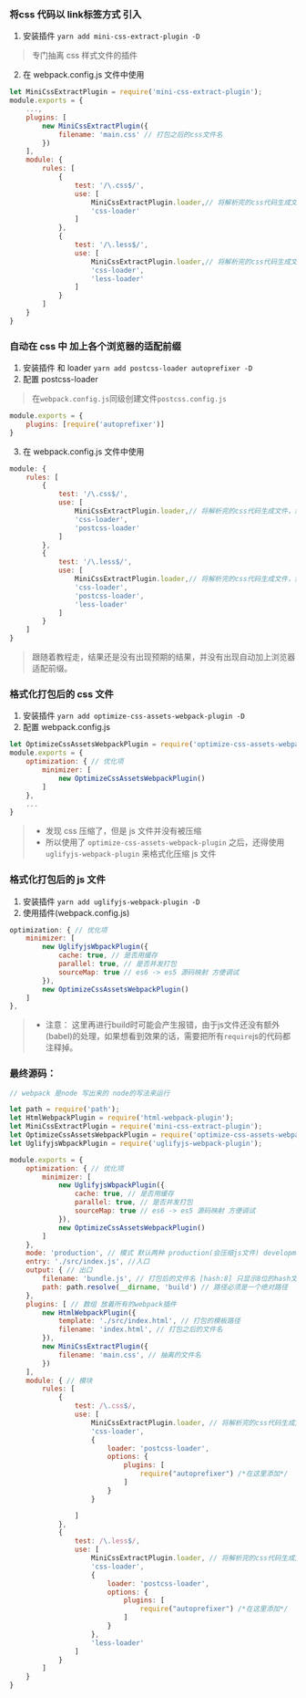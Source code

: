 
### 将css 代码以 link标签方式 引入
1. 安装插件
`yarn add mini-css-extract-plugin -D`
> 专门抽离 css 样式文件的插件
2. 在 webpack.config.js 文件中使用
```js
let MiniCssExtractPlugin = require('mini-css-extract-plugin');
module.exports = {
    ...,
    plugins: [
        new MiniCssExtractPlugin({
            filename: 'main.css' // 打包之后的css文件名
        })
    ],
    module: {
        rules: [
            {
                test: '/\.css$/',
                use: [
                    MiniCssExtractPlugin.loader,// 将解析完的css代码生成文件，然后以link标签的方式插入到html文档中
                    'css-loader'
                ]
            },
            {
                test: '/\.less$/',
                use: [
                    MiniCssExtractPlugin.loader,// 将解析完的css代码生成文件，然后以link标签的方式插入到html文档中
                    'css-loader', 
                    'less-loader'
                ]
            }
        ]
    }
}
```
### 自动在 css 中 加上各个浏览器的适配前缀
1. 安装插件 和 loader
`yarn add postcss-loader autoprefixer -D`
2. 配置 postcss-loader
> 在`webpack.config.js`同级创建文件`postcss.config.js`
```js
module.exports = {
    plugins: [require('autoprefixer')]
}
```
3. 在 webpack.config.js 文件中使用
```js
module: {
    rules: [
        {
            test: '/\.css$/',
            use: [
                MiniCssExtractPlugin.loader,// 将解析完的css代码生成文件，然后以link标签的方式插入到html文档中
                'css-loader',
                'postcss-loader'
            ]
        },
        {
            test: '/\.less$/',
            use: [
                MiniCssExtractPlugin.loader,// 将解析完的css代码生成文件，然后以link标签的方式插入到html文档中
                'css-loader',
                'postcss-loader',
                'less-loader'
            ]
        }
    ]
}
```
> 跟随着教程走，结果还是没有出现预期的结果，并没有出现自动加上浏览器适配前缀。

### 格式化打包后的 css 文件
1. 安装插件
`yarn add optimize-css-assets-webpack-plugin -D`
2. 配置 webpack.config.js
```js
let OptimizeCssAssetsWebpackPlugin = require('optimize-css-assets-webpack-plugin');
module.exports = {
    optimization: { // 优化项
        minimizer: [
            new OptimizeCssAssetsWebpackPlugin()
        ]
    },
    ...
}
```
> - 发现 css 压缩了，但是 js 文件并没有被压缩
> - 所以使用了 `optimize-css-assets-webpack-plugin` 之后，还得使用`uglifyjs-webpack-plugin` 来格式化压缩 js 文件

### 格式化打包后的 js 文件
1. 安装插件
`yarn add uglifyjs-webpack-plugin -D`
2. 使用插件(webpack.config.js)
```js
optimization: { // 优化项
    minimizer: [
        new UglifyjsWbpackPlugin({
            cache: true, // 是否用缓存
            parallel: true, // 是否并发打包
            sourceMap: true // es6 -> es5 源码映射 方便调试
        }),
        new OptimizeCssAssetsWebpackPlugin()
    ]
},
```
> - 注意： 这里再进行build时可能会产生报错，由于js文件还没有额外(babel)的处理，如果想看到效果的话，需要把所有`require`js的代码都注释掉。

### 最终源码：
```js
// webpack 是node 写出来的 node的写法来运行

let path = require('path');
let HtmlWebpackPlugin = require('html-webpack-plugin');
let MiniCssExtractPlugin = require('mini-css-extract-plugin');
let OptimizeCssAssetsWebpackPlugin = require('optimize-css-assets-webpack-plugin');
let UglifyjsWbpackPlugin = require('uglifyjs-webpack-plugin');

module.exports = {
    optimization: { // 优化项
        minimizer: [
            new UglifyjsWbpackPlugin({
                cache: true, // 是否用缓存
                parallel: true, // 是否并发打包
                sourceMap: true // es6 -> es5 源码映射 方便调试
            }),
            new OptimizeCssAssetsWebpackPlugin()
        ]
    },
    mode: 'production', // 模式 默认两种 production(会压缩js文件) development
    entry: './src/index.js', //入口
    output: { // 出口
        filename: 'bundle.js', // 打包后的文件名 [hash:8] 只显示8位的hash文件
        path: path.resolve(__dirname, 'build') // 路径必须是一个绝对路径
    },
    plugins: [ // 数组 放着所有的webpack插件
        new HtmlWebpackPlugin({
            template: './src/index.html', // 打包的模板路径
            filename: 'index.html', // 打包之后的文件名
        }),
        new MiniCssExtractPlugin({
            filename: 'main.css', // 抽离的文件名
        })
    ],
    module: { // 模块
        rules: [
            {
                test: /\.css$/,
                use: [
                    MiniCssExtractPlugin.loader, // 将解析完的css代码生成文件，然后以link标签的方式插入到html文档中
                    'css-loader',
                    {
                        loader: 'postcss-loader',
                        options: {
                            plugins: [
                                require("autoprefixer") /*在这里添加*/
                            ]
                        }
                    }

                ]
            },
            {
                test: /\.less$/,
                use: [
                    MiniCssExtractPlugin.loader, // 将解析完的css代码生成文件，然后以link标签的方式插入到html文档中
                    'css-loader',
                    {
                        loader: 'postcss-loader',
                        options: {
                            plugins: [
                                require("autoprefixer") /*在这里添加*/
                            ]
                        }
                    },
                    'less-loader'
                ]
            }
        ]
    }
}
```